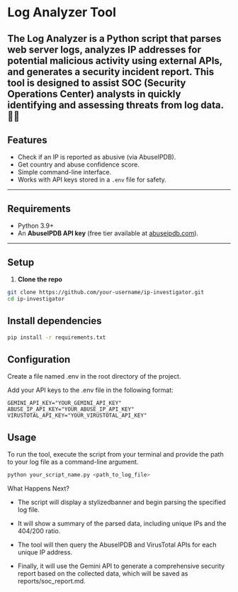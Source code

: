 # Log Analyzer Tool

The Log Analyzer is a Python script that parses web server logs, analyzes IP addresses for potential malicious activity using external APIs, and generates a security incident report. This tool is designed to assist SOC (Security Operations Center) analysts in quickly identifying and assessing threats from log data. 🕵️‍♀️
---

## Features  
- Check if an IP is reported as abusive (via AbuseIPDB).  
- Get country and abuse confidence score.  
- Simple command-line interface.  
- Works with API keys stored in a `.env` file for safety.  

---

## Requirements  
- Python 3.9+  
- An **AbuseIPDB API key** (free tier available at [abuseipdb.com](https://abuseipdb.com)).  

---

## Setup  

1. **Clone the repo**  

```bash
git clone https://github.com/your-username/ip-investigator.git
cd ip-investigator
```
## Install dependencies
```bash
pip install -r requirements.txt
```

## Configuration
Create a file named .env in the root directory of the project.

Add your API keys to the .env file in the following format:

```env
GEMINI_API_KEY="YOUR_GEMINI_API_KEY"
ABUSE_IP_API_KEY="YOUR_ABUSE_IP_API_KEY"
VIRUSTOTAL_API_KEY="YOUR_VIRUSTOTAL_API_KEY"
```

## Usage
To run the tool, execute the script from your terminal and provide the path to your log file as a command-line argument.

```bash
python your_script_name.py <path_to_log_file>
```

What Happens Next?
- The script will display a stylizedbanner and begin parsing the specified log file.

- It will show a summary of the parsed data, including unique IPs and the 404/200 ratio.

- The tool will then query the AbuseIPDB and VirusTotal APIs for each unique IP address.

- Finally, it will use the Gemini API to generate a comprehensive security report based on the collected data, which will be saved as reports/soc_report.md.